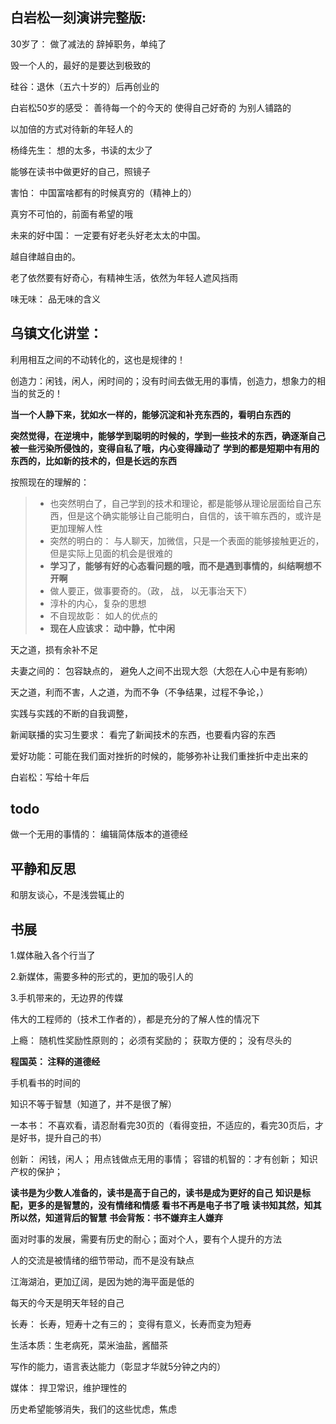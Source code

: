 ## 白岩松一刻演讲完整版:

30岁了： 做了减法的  辞掉职务，单纯了

毁一个人的，最好的是要达到极致的

硅谷：退休（五六十岁的）后再创业的

白岩松50岁的感受：
	善待每一个的今天的
	使得自己好奇的
	为别人铺路的
	
以加倍的方式对待新的年轻人的

杨绛先生： 想的太多，书读的太少了

能够在读书中做更好的自己，照镜子


害怕： 中国富啥都有的时候真穷的（精神上的）

真穷不可怕的，前面有希望的哦

未来的好中国：
	一定要有好老头好老太太的中国。
	
越自律越自由的。

老了依然要有好奇心，有精神生活，依然为年轻人遮风挡雨

味无味： 品无味的含义

## 乌镇文化讲堂：

利用相互之间的不动转化的，这也是规律的！

创造力：闲钱，闲人，闲时间的；没有时间去做无用的事情，创造力，想象力的相当的贫乏的！
		
**当一个人静下来，犹如水一样的，能够沉淀和补充东西的，看明白东西的**
		
**突然觉得，在逆境中，能够学到聪明的时候的，学到一些技术的东西，确逐渐自己被一些污染所侵蚀的，变得自私了哦，内心变得躁动了**
**学到的都是短期中有用的东西的，比如新的技术的，但是长远的东西**

按照现在的理解的：
> * 也突然明白了，自己学到的技术和理论，都是能够从理论层面给自己东西，但是这个确实能够让自己能明白，自信的，该干嘛东西的，或许是更加理解人性
> * 突然的明白的： 与人聊天，加微信，只是一个表面的能够接触更近的，但是实际上见面的机会是很难的
> * **学习了，能够有好的心态看问题的哦，而不是遇到事情的，纠结啊想不开啊**
> * 做人要正，做事要奇的。（政， 战， 以无事治天下）
> * 淳朴的内心，复杂的思想
> * 不自现故彰：  如人的优点的
> * **现在人应该求： 动中静，忙中闲**

天之道，损有余补不足

夫妻之间的： 包容缺点的， 避免人之间不出现大怨（大怨在人心中是有影响）

天之道，利而不害，人之道，为而不争（不争结果，过程不争论，）

实践与实践的不断的自我调整，

新闻联播的实习生要求：  看完了新闻技术的东西，也要看内容的东西

爱好功能：可能在我们面对挫折的时候的，能够弥补让我们重挫折中走出来的

白岩松：写给十年后

## todo
做一个无用的事情的：  编辑简体版本的道德经

## 平静和反思

和朋友谈心，不是浅尝辄止的


## 书展

1.媒体融入各个行当了

2.新媒体，需要多种的形式的，更加的吸引人的

3.手机带来的，无边界的传媒

伟大的工程师的（技术工作者的），都是充分的了解人性的情况下

上瘾：
随机性奖励性原则的；
必须有奖励的；
获取方便的；
没有尽头的
	
**程国英： 注释的道德经**

手机看书的时间的

知识不等于智慧（知道了，并不是很了解）

一本书： 不喜欢看，请忍耐看完30页的（看得变扭，不适应的，看完30页后，才是好书，提升自己的书）
	
创新： 
闲钱，闲人；
用点钱做点无用的事情；
容错的机智的：才有创新；
知识产权的保护；
	
**读书是为少数人准备的，读书是高于自己的，读书是成为更好的自己**
**知识是标配，更多的是智慧的，没有情绪和情感**
**看书不再是电子书了哦**
**读书知其然，知其所以然，知道背后的智慧**
**书会背叛：书不嫌弃主人嫌弃**

面对时事的发展，需要有历史的耐心；面对个人，要有个人提升的方法

人的交流是被情绪的细节带动，而不是没有缺点

江海湖泊，更加辽阔，是因为她的海平面是低的

每天的今天是明天年轻的自己

长寿： 长寿，短寿十之有三的；  变得有意义，长寿而变为短寿

生活本质：生老病死，菜米油盐，酱醋茶

写作的能力，语言表达能力（彰显才华就5分钟之内的）

媒体： 捍卫常识，维护理性的

历史希望能够消失，我们的这些忧虑，焦虑
			
